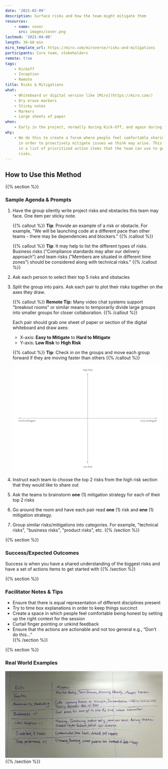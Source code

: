 ```yaml
---
date: '2021-02-09'
description: Surface risks and how the team might mitigate them
resources:
    - name: cover
      src: images/cover.png
lastmod: '2021-04-08'
length: 30-60 min
miro_template_url: https://miro.com/miroverse/risks-and-mitigations
participants: Core team, stakeholders
remote: true
tags:
    - Kickoff
    - Inception
    - Remote
title: Risks & Mitigations
what:
    - Whiteboard or digital version like [Miro](https://miro.com/)
    - Dry erase markers
    - Sticky notes
    - Markers
    - Large sheets of paper
when:
    - Early in the project, normally during Kick-Off, and again during Inception
why:
    - We do this to create a forum where people feel comfortable sharing fears and concerns
      in order to proactively mitigate issues we think may arise. This session results
      in a list of prioritized action items that the team can use to get ahead of any
      risks.
---
```


## How to Use this Method

{{% section %}}

### Sample Agenda & Prompts

1. Have the group silently write project risks and obstacles this team may face. One item per sticky note.

    {{% callout %}}
    **Tip**: Provide an example of a risk or obstacle. For example, "We will be launching code at a different pace than other teams - there may be dependencies and blockers."
    {{% /callout %}}

    {{% callout %}}
    **Tip**: It may help to list the different types of risks. Business risks ("Compliance standards may alter our delivery approach") and team risks ("Members are situated in different time zones") should be considered along with technical risks."
    {{% /callout %}}

1. Ask each person to select their top 5 risks and obstacles

1. Split the group into pairs. Ask each pair to plot their risks together on the axes they draw.

    {{% callout %}}
    **Remote Tip:** Many video chat systems support "breakout rooms" or similar means to temporarily divide large groups into smaller groups for closer collaboration.
    {{% /callout %}}

    Each pair should grab one sheet of paper or section of the digital whiteboard and draw axes:

    - X-axis: **Easy to Mitigate** to **Hard to Mitigate**
    - Y-axis: **Low Risk** to **High Risk**

    {{% callout %}}
    **Tip**: Check in on the groups and move each group forward if they are moving faster than others
    {{% /callout %}}

    ![2x2 with labeled axes](images/step-3.png)

1. Instruct each team to choose the top 2 risks from the high risk section that they would like to share out

1. Ask the teams to brainstorm **one** (1) mitigation strategy for each of their top 2 risks

1. Go around the room and have each pair read **one** (1) risk and **one** (1) mitigation strategy.

1. Group similar risks/mitigations into categories. For example, "technical risks", "business risks", "product risks", etc.
   {{% /section %}}

{{% section %}}

### Success/Expected Outcomes

Success is when you have a shared understanding of the biggest risks and have a set of actions items to get started with
{{% /section %}}

{{% section %}}

### Facilitator Notes & Tips

-   Ensure that there is equal representation of different disciplines present
-   Try to time box explanations in order to keep things succinct
-   Create a space in which people feel comfortable being honest by setting up the right context for the session
-   Curtail finger pointing or unkind feedback
-   Ensure that the actions are actionable and not too general e.g., “Don’t do this…”  
    {{% /section %}}

{{% section %}}

### Real World Examples

![Whiteboard table showing risks in one column and related mitigation strategies in another](images/example-2.jpg)
{{% /section %}}
